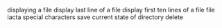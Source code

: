 displaying a file
display last line of a file
display first ten lines of a file
file iacta
special characters
save current state of directory
delete
